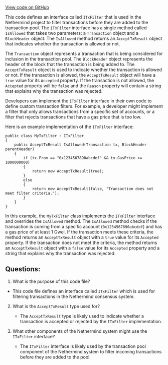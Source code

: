 [View code on GitHub](https://github.com/nethermindeth/nethermind/Nethermind.Consensus/Transactions/ITxFilter.cs)

This code defines an interface called `ITxFilter` that is used in the Nethermind project to filter transactions before they are added to the transaction pool. The `ITxFilter` interface has a single method called `IsAllowed` that takes two parameters: a `Transaction` object and a `BlockHeader` object. The `IsAllowed` method returns an `AcceptTxResult` object that indicates whether the transaction is allowed or not.

The `Transaction` object represents a transaction that is being considered for inclusion in the transaction pool. The `BlockHeader` object represents the header of the block that the transaction is being added to. The `AcceptTxResult` object is used to indicate whether the transaction is allowed or not. If the transaction is allowed, the `AcceptTxResult` object will have a `true` value for its `Accepted` property. If the transaction is not allowed, the `Accepted` property will be `false` and the `Reason` property will contain a string that explains why the transaction was rejected.

Developers can implement the `ITxFilter` interface in their own code to define custom transaction filters. For example, a developer might implement a filter that only allows transactions from a specific set of accounts, or a filter that rejects transactions that have a gas price that is too low.

Here is an example implementation of the `ITxFilter` interface:

```
public class MyTxFilter : ITxFilter
{
    public AcceptTxResult IsAllowed(Transaction tx, BlockHeader parentHeader)
    {
        if (tx.From == "0x1234567890abcdef" && tx.GasPrice >= 1000000000)
        {
            return new AcceptTxResult(true);
        }
        else
        {
            return new AcceptTxResult(false, "Transaction does not meet filter criteria.");
        }
    }
}
```

In this example, the `MyTxFilter` class implements the `ITxFilter` interface and overrides the `IsAllowed` method. The `IsAllowed` method checks if the transaction is coming from a specific account (`0x1234567890abcdef`) and has a gas price of at least 1 Gwei. If the transaction meets these criteria, the method returns an `AcceptTxResult` object with a `true` value for its `Accepted` property. If the transaction does not meet the criteria, the method returns an `AcceptTxResult` object with a `false` value for its `Accepted` property and a string that explains why the transaction was rejected.
## Questions: 
 1. What is the purpose of this code file?
   - This code file defines an interface called `ITxFilter` which is used for filtering transactions in the Nethermind consensus system.

2. What is the `AcceptTxResult` type used for?
   - The `AcceptTxResult` type is likely used to indicate whether a transaction is accepted or rejected by the `ITxFilter` implementation.

3. What other components of the Nethermind system might use the `ITxFilter` interface?
   - The `ITxFilter` interface is likely used by the transaction pool component of the Nethermind system to filter incoming transactions before they are added to the pool.